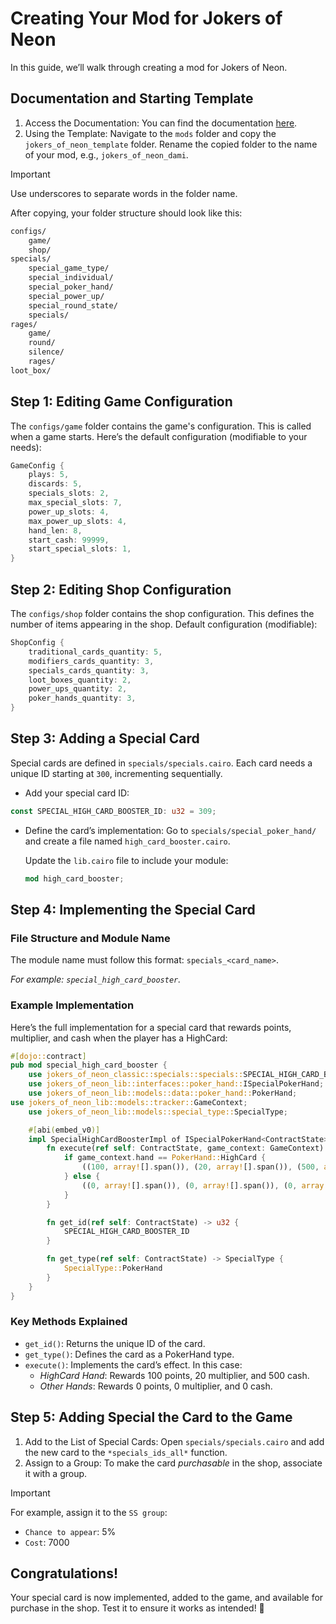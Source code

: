 # Creating Your Mod for Jokers of Neon

In this guide, we’ll walk through creating a mod for Jokers of Neon.

## Documentation and Starting Template

1. Access the Documentation: You can find the documentation [here](https://github.com/caravana-studio/jokers-of-neon-mods/blob/main/docs.md).
2. Using the Template: Navigate to the `mods` folder and copy the `jokers_of_neon_template` folder.
   Rename the copied folder to the name of your mod, e.g., `jokers_of_neon_dami`.
> [!IMPORTANT]
> Use underscores to separate words in the folder name.

After copying, your folder structure should look like this:

```bash
configs/
    game/
    shop/
specials/
    special_game_type/
    special_individual/
    special_poker_hand/
    special_power_up/
    special_round_state/
    specials/
rages/
    game/
    round/
    silence/
    rages/
loot_box/
```

## Step 1: Editing Game Configuration

The `configs/game` folder contains the game's configuration. This is called when a game starts.
Here’s the default configuration (modifiable to your needs):

```rust
GameConfig {
    plays: 5,
    discards: 5,
    specials_slots: 2,
    max_special_slots: 7,
    power_up_slots: 4,
    max_power_up_slots: 4,
    hand_len: 8,
    start_cash: 99999,
    start_special_slots: 1,
}
```

## Step 2: Editing Shop Configuration

The `configs/shop` folder contains the shop configuration. This defines the number of items appearing in the shop.
Default configuration (modifiable):

```rust
ShopConfig {
    traditional_cards_quantity: 5,
    modifiers_cards_quantity: 3,
    specials_cards_quantity: 3,
    loot_boxes_quantity: 2,
    power_ups_quantity: 2,
    poker_hands_quantity: 3,
}
```

## Step 3: Adding a Special Card

Special cards are defined in `specials/specials.cairo`. Each card needs a unique ID starting at `300`, incrementing sequentially.

- Add your special card ID:

```rust
const SPECIAL_HIGH_CARD_BOOSTER_ID: u32 = 309;
```

- Define the card’s implementation: Go to `specials/special_poker_hand/` and create a file named `high_card_booster.cairo`.

  Update the `lib.cairo` file to include your module:

  ```rust
  mod high_card_booster;
  ```

## Step 4: Implementing the Special Card

### File Structure and Module Name

The module name must follow this format: `specials_<card_name>`.

*For example: `special_high_card_booster`.*

### Example Implementation

Here’s the full implementation for a special card that rewards points, multiplier, and cash when the player has a HighCard:

```rust
#[dojo::contract]
pub mod special_high_card_booster {
    use jokers_of_neon_classic::specials::specials::SPECIAL_HIGH_CARD_BOOSTER_ID;
    use jokers_of_neon_lib::interfaces::poker_hand::ISpecialPokerHand;
    use jokers_of_neon_lib::models::data::poker_hand::PokerHand;
use jokers_of_neon_lib::models::tracker::GameContext;
    use jokers_of_neon_lib::models::special_type::SpecialType;

    #[abi(embed_v0)]
    impl SpecialHighCardBoosterImpl of ISpecialPokerHand<ContractState> {
        fn execute(ref self: ContractState, game_context: GameContext) -> ((i32, Span<(u32, i32)>), (i32, Span<(u32, i32)>), (i32, Span<(u32, i32)>)) {
            if game_context.hand == PokerHand::HighCard {
                ((100, array![].span()), (20, array![].span()), (500, array![].span()))
            } else {
                ((0, array![].span()), (0, array![].span()), (0, array![].span()))
            }
        }

        fn get_id(ref self: ContractState) -> u32 {
            SPECIAL_HIGH_CARD_BOOSTER_ID
        }

        fn get_type(ref self: ContractState) -> SpecialType {
            SpecialType::PokerHand
        }
    }
}
```

### Key Methods Explained

- `get_id()`: Returns the unique ID of the card.
- `get_type()`: Defines the card as a PokerHand type.
- `execute()`: Implements the card’s effect. In this case:
  - _HighCard Hand_: Rewards 100 points, 20 multiplier, and 500 cash.
  - _Other Hands_: Rewards 0 points, 0 multiplier, and 0 cash.

## Step 5: Adding Special the Card to the Game

1. Add to the List of Special Cards: Open `specials/specials.cairo` and add the new card to the `*specials_ids_all*` function.
2. Assign to a Group: To make the card _purchasable_ in the shop, associate it with a group.
> [!IMPORTANT]
> For example, assign it to the `SS group`:
>
>  - `Chance to appear`: 5%
>  - `Cost`: 7000

## Congratulations!

Your special card is now implemented, added to the game, and available for purchase in the shop. Test it to ensure it works as intended! 🎉
